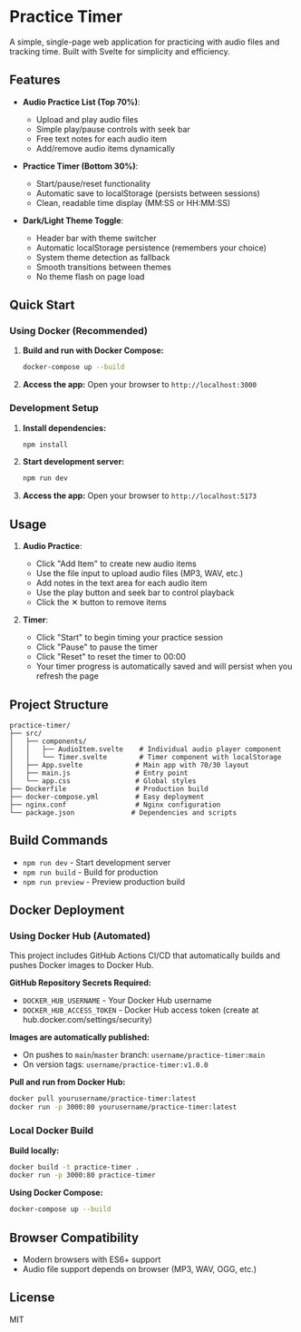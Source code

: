 # Practice Timer

A simple, single-page web application for practicing with audio files and tracking time. Built with Svelte for simplicity and efficiency.

## Features

- **Audio Practice List (Top 70%)**:
  - Upload and play audio files
  - Simple play/pause controls with seek bar
  - Free text notes for each audio item
  - Add/remove audio items dynamically

- **Practice Timer (Bottom 30%)**:
  - Start/pause/reset functionality
  - Automatic save to localStorage (persists between sessions)
  - Clean, readable time display (MM:SS or HH:MM:SS)

- **Dark/Light Theme Toggle**:
  - Header bar with theme switcher
  - Automatic localStorage persistence (remembers your choice)
  - System theme detection as fallback
  - Smooth transitions between themes
  - No theme flash on page load

## Quick Start

### Using Docker (Recommended)

1. **Build and run with Docker Compose:**
   ```bash
   docker-compose up --build
   ```

2. **Access the app:**
   Open your browser to `http://localhost:3000`

### Development Setup

1. **Install dependencies:**
   ```bash
   npm install
   ```

2. **Start development server:**
   ```bash
   npm run dev
   ```

3. **Access the app:**
   Open your browser to `http://localhost:5173`

## Usage

1. **Audio Practice**:
   - Click "Add Item" to create new audio items
   - Use the file input to upload audio files (MP3, WAV, etc.)
   - Add notes in the text area for each audio item
   - Use the play button and seek bar to control playback
   - Click the ✕ button to remove items

2. **Timer**:
   - Click "Start" to begin timing your practice session
   - Click "Pause" to pause the timer
   - Click "Reset" to reset the timer to 00:00
   - Your timer progress is automatically saved and will persist when you refresh the page

## Project Structure

```
practice-timer/
├── src/
│   ├── components/
│   │   ├── AudioItem.svelte    # Individual audio player component
│   │   └── Timer.svelte        # Timer component with localStorage
│   ├── App.svelte             # Main app with 70/30 layout
│   ├── main.js                # Entry point
│   └── app.css                # Global styles
├── Dockerfile                 # Production build
├── docker-compose.yml         # Easy deployment
├── nginx.conf                 # Nginx configuration
└── package.json              # Dependencies and scripts
```

## Build Commands

- `npm run dev` - Start development server
- `npm run build` - Build for production  
- `npm run preview` - Preview production build

## Docker Deployment

### Using Docker Hub (Automated)

This project includes GitHub Actions CI/CD that automatically builds and pushes Docker images to Docker Hub.

**GitHub Repository Secrets Required:**
- `DOCKER_HUB_USERNAME` - Your Docker Hub username
- `DOCKER_HUB_ACCESS_TOKEN` - Docker Hub access token (create at hub.docker.com/settings/security)

**Images are automatically published:**
- On pushes to `main`/`master` branch: `username/practice-timer:main`
- On version tags: `username/practice-timer:v1.0.0`

**Pull and run from Docker Hub:**
```bash
docker pull yourusername/practice-timer:latest
docker run -p 3000:80 yourusername/practice-timer:latest
```

### Local Docker Build

**Build locally:**
```bash
docker build -t practice-timer .
docker run -p 3000:80 practice-timer
```

**Using Docker Compose:**
```bash
docker-compose up --build
```

## Browser Compatibility

- Modern browsers with ES6+ support
- Audio file support depends on browser (MP3, WAV, OGG, etc.)

## License

MIT